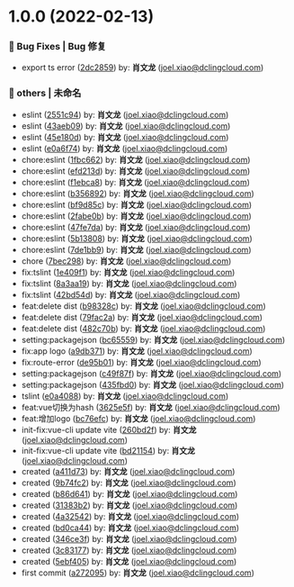 # 1.0.0 (2022-02-13)


### 🐛 Bug Fixes | Bug 修复

* export ts error ([2dc2859](https://github.com/xiaowenlong1022/dashboard-editor/commit/2dc2859)) by: **肖文龙** (joel.xiao@dclingcloud.com)


### 💩 others | 未命名

* eslint ([2551c94](https://github.com/xiaowenlong1022/dashboard-editor/commit/2551c94)) by: **肖文龙** (joel.xiao@dclingcloud.com)
* eslint ([43aeb09](https://github.com/xiaowenlong1022/dashboard-editor/commit/43aeb09)) by: **肖文龙** (joel.xiao@dclingcloud.com)
* eslint ([45e180d](https://github.com/xiaowenlong1022/dashboard-editor/commit/45e180d)) by: **肖文龙** (joel.xiao@dclingcloud.com)
* eslint ([e0a6f74](https://github.com/xiaowenlong1022/dashboard-editor/commit/e0a6f74)) by: **肖文龙** (joel.xiao@dclingcloud.com)
* chore:eslint ([1fbc662](https://github.com/xiaowenlong1022/dashboard-editor/commit/1fbc662)) by: **肖文龙** (joel.xiao@dclingcloud.com)
* chore:eslint ([efd213d](https://github.com/xiaowenlong1022/dashboard-editor/commit/efd213d)) by: **肖文龙** (joel.xiao@dclingcloud.com)
* chore:eslint ([f1ebca8](https://github.com/xiaowenlong1022/dashboard-editor/commit/f1ebca8)) by: **肖文龙** (joel.xiao@dclingcloud.com)
* chore:eslint ([b356892](https://github.com/xiaowenlong1022/dashboard-editor/commit/b356892)) by: **肖文龙** (joel.xiao@dclingcloud.com)
* chore:eslint ([bf9d85c](https://github.com/xiaowenlong1022/dashboard-editor/commit/bf9d85c)) by: **肖文龙** (joel.xiao@dclingcloud.com)
* chore:eslint ([2fabe0b](https://github.com/xiaowenlong1022/dashboard-editor/commit/2fabe0b)) by: **肖文龙** (joel.xiao@dclingcloud.com)
* chore:eslint ([47fe7da](https://github.com/xiaowenlong1022/dashboard-editor/commit/47fe7da)) by: **肖文龙** (joel.xiao@dclingcloud.com)
* chore:eslint ([5b13808](https://github.com/xiaowenlong1022/dashboard-editor/commit/5b13808)) by: **肖文龙** (joel.xiao@dclingcloud.com)
* chore:eslint ([7de1bb9](https://github.com/xiaowenlong1022/dashboard-editor/commit/7de1bb9)) by: **肖文龙** (joel.xiao@dclingcloud.com)
* chore ([7bec298](https://github.com/xiaowenlong1022/dashboard-editor/commit/7bec298)) by: **肖文龙** (joel.xiao@dclingcloud.com)
* fix:tslint ([1e409f1](https://github.com/xiaowenlong1022/dashboard-editor/commit/1e409f1)) by: **肖文龙** (joel.xiao@dclingcloud.com)
* fix:tslint ([8a3aa19](https://github.com/xiaowenlong1022/dashboard-editor/commit/8a3aa19)) by: **肖文龙** (joel.xiao@dclingcloud.com)
* fix:tslint ([42bd54d](https://github.com/xiaowenlong1022/dashboard-editor/commit/42bd54d)) by: **肖文龙** (joel.xiao@dclingcloud.com)
* feat:delete dist ([b98328c](https://github.com/xiaowenlong1022/dashboard-editor/commit/b98328c)) by: **肖文龙** (joel.xiao@dclingcloud.com)
* feat:delete dist ([79fac2a](https://github.com/xiaowenlong1022/dashboard-editor/commit/79fac2a)) by: **肖文龙** (joel.xiao@dclingcloud.com)
* feat:delete dist ([482c70b](https://github.com/xiaowenlong1022/dashboard-editor/commit/482c70b)) by: **肖文龙** (joel.xiao@dclingcloud.com)
* setting:packagejson ([bc65559](https://github.com/xiaowenlong1022/dashboard-editor/commit/bc65559)) by: **肖文龙** (joel.xiao@dclingcloud.com)
* fix:app logo ([a9db371](https://github.com/xiaowenlong1022/dashboard-editor/commit/a9db371)) by: **肖文龙** (joel.xiao@dclingcloud.com)
* fix:route-error ([de95b01](https://github.com/xiaowenlong1022/dashboard-editor/commit/de95b01)) by: **肖文龙** (joel.xiao@dclingcloud.com)
* setting:packagejson ([c49f87f](https://github.com/xiaowenlong1022/dashboard-editor/commit/c49f87f)) by: **肖文龙** (joel.xiao@dclingcloud.com)
* setting:packagejson ([435fbd0](https://github.com/xiaowenlong1022/dashboard-editor/commit/435fbd0)) by: **肖文龙** (joel.xiao@dclingcloud.com)
* tslint ([e0a4088](https://github.com/xiaowenlong1022/dashboard-editor/commit/e0a4088)) by: **肖文龙** (joel.xiao@dclingcloud.com)
* feat:vue切换为hash ([3625e5f](https://github.com/xiaowenlong1022/dashboard-editor/commit/3625e5f)) by: **肖文龙** (joel.xiao@dclingcloud.com)
* feat:增加logo ([bc76efc](https://github.com/xiaowenlong1022/dashboard-editor/commit/bc76efc)) by: **肖文龙** (joel.xiao@dclingcloud.com)
* init-fix:vue-cli update vite ([260bd2f](https://github.com/xiaowenlong1022/dashboard-editor/commit/260bd2f)) by: **肖文龙** (joel.xiao@dclingcloud.com)
* init-fix:vue-cli update vite ([bd21154](https://github.com/xiaowenlong1022/dashboard-editor/commit/bd21154)) by: **肖文龙** (joel.xiao@dclingcloud.com)
* created ([a411d73](https://github.com/xiaowenlong1022/dashboard-editor/commit/a411d73)) by: **肖文龙** (joel.xiao@dclingcloud.com)
* created ([9b74fc2](https://github.com/xiaowenlong1022/dashboard-editor/commit/9b74fc2)) by: **肖文龙** (joel.xiao@dclingcloud.com)
* created ([b86d641](https://github.com/xiaowenlong1022/dashboard-editor/commit/b86d641)) by: **肖文龙** (joel.xiao@dclingcloud.com)
* created ([31383b2](https://github.com/xiaowenlong1022/dashboard-editor/commit/31383b2)) by: **肖文龙** (joel.xiao@dclingcloud.com)
* created ([4a32542](https://github.com/xiaowenlong1022/dashboard-editor/commit/4a32542)) by: **肖文龙** (joel.xiao@dclingcloud.com)
* created ([bd0ca44](https://github.com/xiaowenlong1022/dashboard-editor/commit/bd0ca44)) by: **肖文龙** (joel.xiao@dclingcloud.com)
* created ([346ce3f](https://github.com/xiaowenlong1022/dashboard-editor/commit/346ce3f)) by: **肖文龙** (joel.xiao@dclingcloud.com)
* created ([3c83177](https://github.com/xiaowenlong1022/dashboard-editor/commit/3c83177)) by: **肖文龙** (joel.xiao@dclingcloud.com)
* created ([5ebf405](https://github.com/xiaowenlong1022/dashboard-editor/commit/5ebf405)) by: **肖文龙** (joel.xiao@dclingcloud.com)
* first commit ([a272095](https://github.com/xiaowenlong1022/dashboard-editor/commit/a272095)) by: **肖文龙** (joel.xiao@dclingcloud.com)




